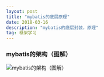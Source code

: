 ```yaml
---
layout: post
title: "mybatis的底层原理"
date: 2018-03-16
description: "mybatis的底层封装，原理"
tag: 框架学习
---
```


### mybatis的架构（图解）

![mybatis的架构（图解）](https://javage.github.io/images/blog/mybatis架构.png)




